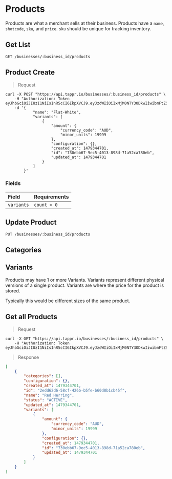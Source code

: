 
# Products

Products are what a merchant sells at their business. Products have a `name`, `shotcode`, `sku`, and `price`. `sku` should be unique for tracking inventory. 


## Get List

```shell
GET /businesses/:business_id/products
```

## Product Create

> Request

```shell
curl -X POST "https://api.tappr.io/businesses/:business_id/products" \
    -H "Authorization: Token eyJhbGciOiJIUzI1NiIsInR5cCI6IkpXVCJ9.eyJzdWIiOiIxMjM0NTY3ODkwIiwibmFtZSI6IkpvaG4gRG9lIiwiYWRtaW4iOnRydWV9.TJVA95OrM7E2cBab30RMHrHDcEfxjoYZgeFONFh7HgQ"
    -d '{
            "name": "Flat-White",
            "variants": [
                {
                    "amount": {
                        "currency_code": "AUD",
                        "minor_units": 19999
                    },
                    "configuration": {},
                    "created_at": 1479344701,
                    "id": "730ebb67-9ec5-4013-898d-71a52ca780eb",
                    "updated_at": 1479344701
                }
            ]
        }'
```

### Fields

| Field      | Requirements |
|:-----------|:-------------|
| `variants` | `count > 0`  |


## Update Product

```shell
PUT /businesses/:business_id/products
```

## Categories

## Variants

Products may have 1 or more Variants. Variants represent different physical versions of a single product. Variants are where the price for the product is stored.

Typically this would be different sizes of the same product.




## Get all Products

> Request

```shell
curl -X GET "https://api.tappr.io/businesses/:business_id/products" \
    -H "Authorization: Token eyJhbGciOiJIUzI1NiIsInR5cCI6IkpXVCJ9.eyJzdWIiOiIxMjM0NTY3ODkwIiwibmFtZSI6IkpvaG4gRG9lIiwiYWRtaW4iOnRydWV9.TJVA95OrM7E2cBab30RMHrHDcEfxjoYZgeFONFh7HgQ"
```

> Response

```json
[
    {
        "categories": [],
        "configuration": {},
        "created_at": 1479344701,
        "id": "2edd62d6-58cf-426b-b5fe-b60d8b1cb45f",
        "name": "Red Herring",
        "status": "ACTIVE",
        "updated_at": 1479344701,
        "variants": [
            {
                "amount": {
                    "currency_code": "AUD",
                    "minor_units": 19999
                },
                "configuration": {},
                "created_at": 1479344701,
                "id": "730ebb67-9ec5-4013-898d-71a52ca780eb",
                "updated_at": 1479344701
            }
        ]
    }
]
```
